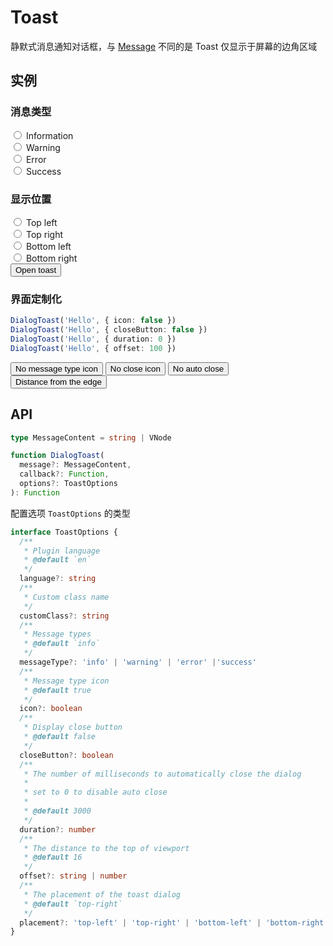 # Toast

静默式消息通知对话框，与 [Message](./message) 不同的是 Toast 仅显示于屏幕的边角区域

## 实例

### 消息类型

<div class="my-3">
  <div class="form-check form-check-inline">
    <input
      class="form-check-input"
      type="radio"
      id="toast-info"
      value="info"
      v-model="messageType"
    >
    <label
      class="form-check-label"
      for="toast-info"
    >Information</label>
  </div>
  <div class="form-check form-check-inline">
    <input
      class="form-check-input"
      type="radio"
      id="toast-warning"
      value="warning"
      v-model="messageType"
    >
    <label
      class="form-check-label"
      for="toast-warning"
    >Warning</label>
  </div>
  <div class="form-check form-check-inline">
    <input
      class="form-check-input"
      type="radio"
      id="toast-error"
      value="error"
      v-model="messageType"
    >
    <label
      class="form-check-label"
      for="toast-error"
    >Error</label>
  </div>
  <div class="form-check form-check-inline">
    <input
      class="form-check-input"
      type="radio"
      id="toast-success"
      value="success"
      v-model="messageType"
    >
    <label
      class="form-check-label"
      for="toast-success"
    >Success</label>
  </div>
</div>

### 显示位置

<div class="my-3">
  <div class="form-check form-check-inline">
    <input
      class="form-check-input"
      type="radio"
      id="placement-top-left"
      value="top-left"
      v-model="placement"
    >
    <label
      class="form-check-label"
      for="placement-top-left"
    >Top left</label>
  </div>
  <div class="form-check form-check-inline">
    <input
      class="form-check-input"
      type="radio"
      id="placement-top-right"
      value="top-right"
      v-model="placement"
    >
    <label
      class="form-check-label"
      for="placement-top-right"
    >Top right</label>
  </div>
  <div class="form-check form-check-inline">
    <input
      class="form-check-input"
      type="radio"
      id="placement-bottom-left"
      value="bottom-left"
      v-model="placement"
    >
    <label
      class="form-check-label"
      for="placement-bottom-left"
    >Bottom left</label>
  </div>
  <div class="form-check form-check-inline">
    <input
      class="form-check-input"
      type="radio"
      id="placement-bottom-right"
      value="bottom-right"
      v-model="placement"
    >
    <label
      class="form-check-label"
      for="placement-bottom-right"
    >Bottom right</label>
  </div>
</div>
<div>
  <button
    type="button"
    class="btn btn-dark"
    @click="openToastCN({ placement, messageType })"
  >Open toast</button>
</div>

### 界面定制化

```ts
DialogToast('Hello', { icon: false })
DialogToast('Hello', { closeButton: false })
DialogToast('Hello', { duration: 0 })
DialogToast('Hello', { offset: 100 })
```

<div class="my-3">
  <button
    type="button"
    class="btn btn-dark me-2"
    @click="openToastCN({ icon: false })"
  >No message type icon</button>
  <button
    type="button"
    class="btn btn-dark me-2"
    @click="openToastCN({ closeButton: false })"
  >No close icon</button>
  <button
    type="button"
    class="btn btn-dark me-2"
    @click="openToastCN({ duration: 0 })"
  >No auto close</button>
  <button
    type="button"
    class="btn btn-dark"
    @click="openToastCN({ offset: 100 })"
  >Distance from the edge</button>
</div>

<script setup>
import { useToastExamples } from '../../script/dialog/toast'

const {
  placement,
  messageType,
  openToastCN
} = useToastExamples()
</script>

## API

```ts
type MessageContent = string | VNode

function DialogToast(
  message?: MessageContent,
  callback?: Function,
  options?: ToastOptions
): Function
```

配置选项 `ToastOptions` 的类型

```ts
interface ToastOptions {
  /**
   * Plugin language
   * @default `en`
   */
  language?: string
  /**
   * Custom class name
   */
  customClass?: string
  /**
   * Message types
   * @default `info`
   */
  messageType?: 'info' | 'warning' | 'error' |'success'
  /**
   * Message type icon
   * @default true
   */
  icon?: boolean
  /**
   * Display close button
   * @default false
   */
  closeButton?: boolean
  /**
   * The number of milliseconds to automatically close the dialog
   *
   * set to 0 to disable auto close
   *
   * @default 3000
   */
  duration?: number
  /**
   * The distance to the top of viewport
   * @default 16
   */
  offset?: string | number
  /**
   * The placement of the toast dialog
   * @default `top-right`
   */
  placement?: 'top-left' | 'top-right' | 'bottom-left' | 'bottom-right'
}
```
